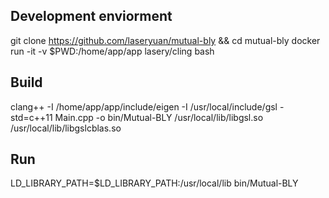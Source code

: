 ## Development enviorment
git clone https://github.com/laseryuan/mutual-bly && cd mutual-bly
docker run -it -v $PWD:/home/app/app lasery/cling bash

## Build
clang++ -I /home/app/app/include/eigen -I /usr/local/include/gsl -std=c++11 Main.cpp -o bin/Mutual-BLY /usr/local/lib/libgsl.so /usr/local/lib/libgslcblas.so

## Run
LD_LIBRARY_PATH=$LD_LIBRARY_PATH:/usr/local/lib bin/Mutual-BLY
